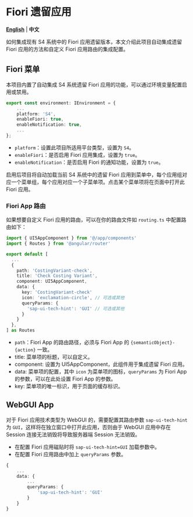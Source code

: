 # Fiori 遗留应用

[**English**](../../s4/Legacy.md) | **中文**

如何集成现有 S4 系统中的 Fiori 应用遗留版本，本文介绍此项目自动集成遗留 Fiori 应用的方法和自定义 Fiori 应用路由的集成配置。

## Fiori 菜单

本项目内置了自动集成 S4 系统遗留 Fiori 应用的功能，可以通过环境变量配置启用或禁用。

```typescript
export const environment: IEnvironment = {
    ...
    platform: 'S4',
    enableFiori: true,
    enableNotification: true,
    ...
};
```

* `platform`：设置此项目所适用平台类型，设置为 `S4`。
* `enableFiori`：是否启用 Fiori 应用集成，设置为 `true`。
* `enableNotification`：是否启用 Fiori 的通知功能，设置为 `true`。

启用后项目将自动加载当前 S4 系统中的遗留 Fiori 应用到菜单中，每个应用组对应一个菜单组，每个应用对应一个子菜单项。点击某个菜单项将在页面中打开此 Fiori 应用。

### Fiori App 路由

如果想要自定义 Fiori 应用的路由，可以在你的路由文件如 `routing.ts` 中配置路由如下：

```typescript
import { UI5AppComponent } from '@/app/components'
import { Routes } from '@angular/router'

export default [
  ...
  {
    path: 'CostingVariant-check',
    title: 'Check Costing Variant',
    component: UI5AppComponent,
    data: {
      key: 'CostingVariant-check'
      icon: 'exclamation-circle', // 可选或其他
      queryParams: {
        'sap-ui-tech-hint': 'GUI' // 可选或其他
      }
    }
  },
] as Routes
```

* `path`：Fiori App 的路由路径，必须与 Fiori App 的 `{semanticObject}-{action}` 一致。
* title: 菜单项的标题，可以自定义。
* component: 设置为 UI5AppComponent，此组件用于集成遗留 Fiori 应用。
* data: 菜单项的配置，其中 `icon` 为菜单项的图标，`queryParams` 为 Fiori App 的参数，可以在此处设置 Fiori App 的参数。
* key: 菜单项的唯一标识，用于页面的缓存标识。

## WebGUI App

对于 Fiori 应用技术类型为 WebGUI 的，需要配置其路由参数 `sap-ui-tech-hint` 为 `GUI`，这样将在独立窗口中打开此应用，否则由于 WebGUI 应用中存在 Session 连接无法销毁将导致服务器端 Session 无法销毁。

* 在配置 Fiori 应用磁贴时将 `sap-ui-tech-hint=GUI` 加载参数中。
* 在配置 Fiori 应用路由中加上 `queryParams` 参数。

```typescript
{
    ...
    data: {
        ...
        queryParams: {
            'sap-ui-tech-hint': 'GUI'
        }
    }
}
```
